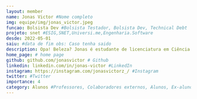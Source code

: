 ```yaml
---
layout: member
name: Jonas Victor #Nome completo
img: equipe/img/jonas_victor.jpeg
funcao: Bolsista Dev #Bolsista Testador, Bolsista Dev, Technical Debt
projeto: snet #ESIG,SNET,Universi.me,Engenharia.Software
desde: 2022-05-01
saiu: #data de fim obs: Caso tenha saido
description: Opa! Beleza? Jonas é estudante de licenciatura em Ciência da Computação na UFPB - Campus IV. Participa do projeto AYTY em parceria com a Service Net desde maio de 2022, utilizando Golang, PostgreSQL, Docker e Heroku para simular um sistema de apostas esportivas, até dezembro. Em 2023, atualmente juntou-se à equipe de gestão de apostas eletrônicas da SNET, no Team Gestão, utilizando as tecnologias Vue3, TypeScript, PHP, PostgreSQL e Docker. # suas skills e gostos, fique tranquilo é apenas o começo da sua jornada
home_page: # home page
github: github.com/jonasvictor # Github
linkedin: linkedin.com/in/jonas-victor #LinkedIn
instagram: https://instagram.com/jonasvictorz_/ #Instagram
twitter: #Twitter
importance: 4
category: Alunos #Professores, Colaboradores externos, Alunos, Ex-alunos
---
```

